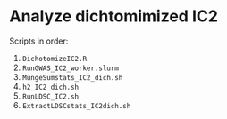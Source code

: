 # Analyze dichtomimized IC2

Scripts in order:
1.  `DichotomizeIC2.R`
1.  `RunGWAS_IC2_worker.slurm`
1.  `MungeSumstats_IC2_dich.sh`
1.  `h2_IC2_dich.sh`
1.  `RunLDSC_IC2.sh`
1.  `ExtractLDSCstats_IC2dich.sh`